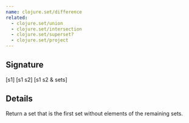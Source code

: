 ```yaml
---
name: clojure.set/difference
related:
  - clojure.set/union
  - clojure.set/intersection
  - clojure.set/superset?
  - clojure.set/project
---
```


## Signature
[s1]
[s1 s2]
[s1 s2 & sets]


## Details

Return a set that is the first set without elements of the remaining sets.
